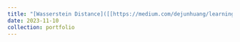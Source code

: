 ```yaml
---
title: "[Wasserstein Distance]([[https://medium.com/dejunhuang/learning-day-57-practical-5-loss-function-crossentropyloss-vs-bceloss-in-pytorch-softmax-vs-bd866c8a0d23](https://dfdazac.github.io/sinkhorn.html](https://zhuanlan.zhihu.com/p/573158960)))"
date: 2023-11-10
collection: portfolio
---
```

